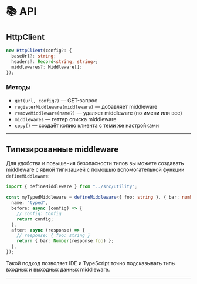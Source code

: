 # 📚 API

## HttpClient

```ts
new HttpClient(config?: {
  baseUrl?: string;
  headers?: Record<string, string>;
  middlewares?: Middleware[];
});
```

### Методы

- `get(url, config?)` — GET-запрос
- `registerMiddleware(middleware)` — добавляет middleware
- `removeMiddleware(name?)` — удаляет middleware (по имени или все)
- `middlewares` — геттер списка middleware
- `copy()` — создаёт копию клиента с теми же настройками

---

## Типизированные middleware

Для удобства и повышения безопасности типов вы можете создавать middleware с явной типизацией с помощью вспомогательной функции `defineMiddleware`:

```ts
import { defineMiddleware } from "../src/utility";

const myTypedMiddleware = defineMiddleware<{ foo: string }, { bar: number }>({
  name: "typed",
  before: async (config) => {
    // config: Config
    return config;
  },
  after: async (response) => {
    // response: { foo: string }
    return { bar: Number(response.foo) };
  },
});
```

Такой подход позволяет IDE и TypeScript точно подсказывать типы входных и выходных данных middleware.

---
